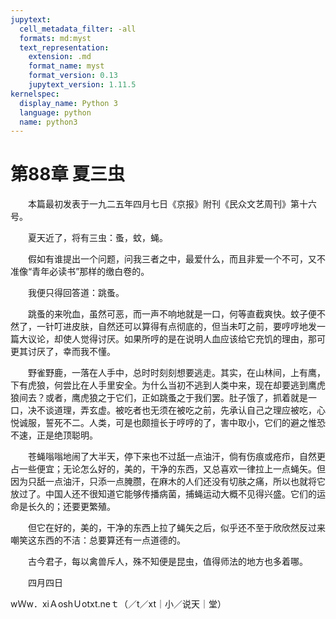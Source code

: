 ```yaml
---
jupytext:
  cell_metadata_filter: -all
  formats: md:myst
  text_representation:
    extension: .md
    format_name: myst
    format_version: 0.13
    jupytext_version: 1.11.5
kernelspec:
  display_name: Python 3
  language: python
  name: python3
---
```

# 第88章  夏三虫 

　　本篇最初发表于一九二五年四月七日《京报》附刊《民众文艺周刊》第十六号。 

　　夏天近了，将有三虫：蚤，蚊，蝇。 

　　假如有谁提出一个问题，问我三者之中，最爱什么，而且非爱一个不可，又不准像“青年必读书”那样的缴白卷的。 

　　我便只得回答道：跳蚤。 

　　跳蚤的来吮血，虽然可恶，而一声不响地就是一口，何等直截爽快。蚊子便不然了，一针叮进皮肤，自然还可以算得有点彻底的，但当未叮之前，要哼哼地发一篇大议论，却使人觉得讨厌。如果所哼的是在说明人血应该给它充饥的理由，那可更其讨厌了，幸而我不懂。 

　　野雀野鹿，一落在人手中，总时时刻刻想要逃走。其实，在山林间，上有鹰，下有虎狼，何尝比在人手里安全。为什么当初不逃到人类中来，现在却要逃到鹰虎狼间去？或者，鹰虎狼之于它们，正如跳蚤之于我们罢。肚子饿了，抓着就是一口，决不谈道理，弄玄虚。被吃者也无须在被吃之前，先承认自己之理应被吃，心悦诚服，誓死不二。人类，可是也颇擅长于哼哼的了，害中取小，它们的避之惟恐不速，正是绝顶聪明。 

　　苍蝇嗡嗡地闹了大半天，停下来也不过舐一点油汗，倘有伤痕或疮疖，自然更占一些便宜；无论怎么好的，美的，干净的东西，又总喜欢一律拉上一点蝇矢。但因为只舐一点油汗，只添一点腌臜，在麻木的人们还没有切肤之痛，所以也就将它放过了。中国人还不很知道它能够传播病菌，捕蝇运动大概不见得兴盛。它们的运命是长久的；还要更繁殖。 

　　但它在好的，美的，干净的东西上拉了蝇矢之后，似乎还不至于欣欣然反过来嘲笑这东西的不洁：总要算还有一点道德的。 

　　古今君子，每以禽兽斥人，殊不知便是昆虫，值得师法的地方也多着哪。 

　　四月四日 

wＷw．xiＡoshＵotxt.neｔ（／t／xt｜小／说天｜堂） 

